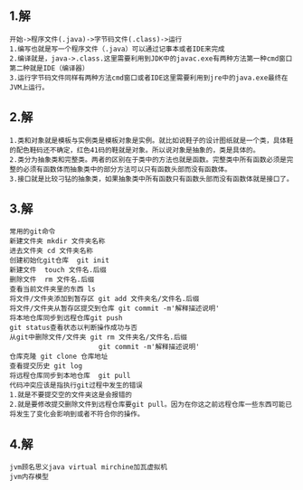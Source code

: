 ## 1.解              
    开始->程序文件(.java)->字节码文件(.class)->运行
    1.编写也就是写一个程序文件（.java）可以通过记事本或者IDE来完成
    2.编译就是，java->.class.这里需要利用到JDK中的javac.exe有两种方法第一种cmd窗口第二种就是IDE（编译器）
    3.运行字节码文件同样有两种方法cmd窗口或者IDE这里需要利用到jre中的java.exe最终在JVM上运行。
## 2.解
	1.类和对象就是模板与实例类是模板对象是实例。就比如说鞋子的设计图纸就是一个类，具体鞋的配色鞋码还不确定，红色41码的鞋就是对象。所以说对象是抽象的，类是具体的。
    2.类分为抽象类和完整类。两者的区别在于类中的方法也就是函数。完整类中所有函数必须是完整的必须有函数体而抽象类中的部分方法可以只有函数头部而没有函数体。
    3.接口就是比较刁钻的抽象类，如果抽象类中所有函数只有函数头部而没有函数体就是接口了。
## 3.解
	常用的git命令
    新建文件夹 mkdir 文件夹名称
    进去文件夹 cd 文件夹名称
    创建初始化git仓库  git init
    新建文件  touch 文件名.后缀
    删除文件  rm 文件名.后缀
    查看当前文件夹里的东西 ls
    将文件/文件夹添加到暂存区 git add 文件夹名/文件名.后缀
    将文件/文件夹从暂存区提交到仓库 git commit -m'解释描述说明'
    将本地仓库同步到远程仓库git push
    git status查看状态以判断操作成功与否
    从git中删除文件/文件夹 git rm 文件夹名/文件名.后缀
                          git commit -m'解释描述说明'
    仓库克隆 git clone 仓库地址
    查看提交历史 git log
    将远程仓库同步到本地仓库  git pull
    代码冲突应该是指执行git过程中发生的错误
    1.就是不要提交空的文件夹这是会报错的
    2.就是要修改提交删除文件到远程仓库要git pull。因为在你这之前远程仓库一些东西可能已将发生了变化会影响到或者不符合你的操作。    
## 4.解
	jvm顾名思义java virtual mirchine加瓦虚拟机
    jvm内存模型
    
    
    
    
    
    
    
    
    
    
    
    
    
                  
    